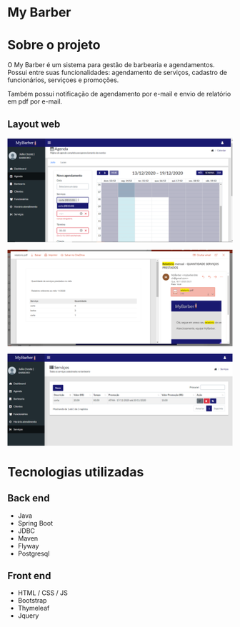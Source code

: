 # My Barber


# Sobre o projeto

O My Barber é um sistema para gestão de barbearia e agendamentos. Possui entre suas funcionalidades: agendamento de serviços, cadastro de funcionários, serviçoes e promoções. 

Também possui notificação de agendamento por e-mail e envio de relatório em pdf por e-mail.

## Layout web
![Web 1](https://github.com/victormarcantonio/my-barber/blob/master/assets/tela_agendamento.png)

![Web 2](https://github.com/victormarcantonio/my-barber/blob/master/assets/relatorio.pdf.png)

![Web 3](https://github.com/victormarcantonio/my-barber/blob/master/assets/servicos.png)



# Tecnologias utilizadas
## Back end
- Java
- Spring Boot
- JDBC
- Maven
- Flyway
- Postgresql
## Front end
- HTML / CSS / JS
- Bootstrap
- Thymeleaf
- Jquery
